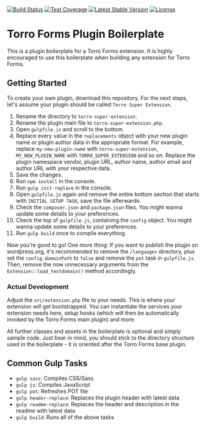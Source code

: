 [![Build Status](https://api.travis-ci.org/awsmug/torro-forms-plugin-boilerplate.png?branch=master)](https://travis-ci.org/awsmug/torro-forms-plugin-boilerplate)
[![Test Coverage](https://codeclimate.com/github/awsmug/torro-forms-plugin-boilerplate/badges/coverage.svg)](https://codeclimate.com/github/awsmug/torro-forms-plugin-boilerplate/coverage)
[![Latest Stable Version](https://poser.pugx.org/awsmug/torro-forms-plugin-boilerplate/version)](https://packagist.org/packages/awsmug/torro-forms-plugin-boilerplate)
[![License](https://poser.pugx.org/awsmug/torro-forms-plugin-boilerplate/license)](https://packagist.org/packages/awsmug/torro-forms-plugin-boilerplate)

# Torro Forms Plugin Boilerplate

This is a plugin boilerplate for a Torro Forms extension. It is highly encouraged to use this boilerplate when building any extension for Torro Forms.

## Getting Started

To create your own plugin, download this repository. For the next steps, let's assume your plugin should be called `Torro Super Extension`.

1. Rename the directory to `torro-super-extension`.
2. Rename the plugin main file to `torro-super-extension.php`.
2. Open `gulpfile.js` and scroll to the bottom.
3. Replace every value in the `replacements` object with your new plugin name or plugin author data in the appropriate format. For example, replace `my-new-plugin-name` with `torro-super-extension`, `MY_NEW_PLUGIN_NAME` with `TORRO_SUPER_EXTENSION` and so on. Replace the plugin namespace vendor, plugin URL, author name, author email and author URL with your respective data.
4. Save the changes.
5. Run `npm install` in the console.
6. Run `gulp init-replace` in the console.
7. Open `gulpfile.js` again and remove the entire bottom section that starts with `INITIAL SETUP TASK`, save the file afterwards.
8. Check the `composer.json` and `package.json` files. You might wanna update some details to your preferences.
9. Check the top of `gulpfile.js`, containing the `config` object. You might wanna update some details to your preferences.
10. Run `gulp build` once to compile everything.

Now you're good to go! One more thing: If you want to publish the plugin on wordpress.org, it's recommended to remove the `/languages` directory, plus set the `config.domainPath` to `false` and remove the `pot` task in `gulpfile.js`. Then, remove the now unnecessary arguments from the `Extension::load_textdomain()` method accordingly.

### Actual Development

Adjust the `src/extension.php` file to your needs. This is where your extension will get bootstrapped. You can instantiate the services your extension needs here, setup hooks (which will then be automatically invoked by the Torro Forms main plugin) and more.

All further classes and assets in the boilerplate is optional and simply sample code. Just bear in mind, you should stick to the directory structure used in the boilerplate - it is oriented after the Torro Forms base plugin.

## Common Gulp Tasks

* `gulp sass`: Compiles CSS/Sass
* `gulp js`: Compiles JavaScript
* `gulp pot`: Refreshes POT file
* `gulp header-replace`: Replaces the plugin header with latest data
* `gulp readme-replace`: Replaces the header and description in the readme with latest data
* `gulp build`: Runs all of the above tasks
